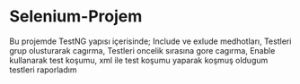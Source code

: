 # Selenium-Projem
Bu projemde TestNG yapısı içerisinde;
Include ve exlude medhotları,
Testleri grup olusturarak cagırma,
Testleri oncelik sırasına gore cagırma,
Enable kullanarak test koşumu,
xml ile test koşumu yaparak koşmuş oldugum testleri raporladım




